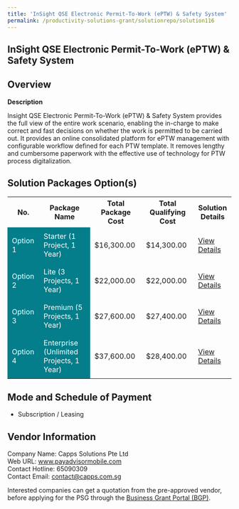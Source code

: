 ```yaml
---
title: 'InSight QSE Electronic Permit-To-Work (ePTW) & Safety System'
permalink: /productivity-solutions-grant/solutionrepo/solution116
---
```


## InSight QSE Electronic Permit-To-Work (ePTW) & Safety System

## Overview

**Description**

Insight QSE Electronic Permit-To-Work (ePTW) & Safety System provides the full view of the entire work scenario, enabling the in-charge to make correct and fast decisions on whether the work is permitted to be carried out. It provides an online consolidated platform for ePTW management with configurable workflow defined for each PTW template. It removes lengthy and cumbersome paperwork with the effective use of technology for PTW process digitalization.

## Solution Packages Option(s)

<table>
<tr>
<th><b>No.</b></th>
<th><b>Package Name</b></th>
<th><b>Total Package Cost</b></th>
<th><b>Total Qualifying Cost</b></th>
<th><b>Solution Details</b></th>
</tr>
<tr>
<td style='padding: 10px; background-color: #037E8A; color: #FFFFFF;'>Option 1</td>
<td style='padding: 10px; background-color: #037E8A; color: #FFFFFF;'>Starter (1 Project, 1 Year)</td>
<td style='padding: 10px;'>$16,300.00</td>
<td style='padding: 10px;'>$14,300.00</td>
<td style='padding: 10px;'><a href='/images/psg/Capps_20220201_Desensitised_Annex_3_Part_1.pdf' target='_blank'>View Details</a></td>
</tr>
<tr>
<td style='padding: 10px; background-color: #037E8A; color: #FFFFFF;'>Option 2</td>
<td style='padding: 10px; background-color: #037E8A; color: #FFFFFF;'>Lite (3 Projects, 1 Year)</td>
<td style='padding: 10px;'>$22,000.00</td>
<td style='padding: 10px;'>$22,000.00</td>
<td style='padding: 10px;'><a href='/images/psg/Capps_20220201_Desensitised_Annex_3_Part_2.pdf' target='_blank'>View Details</a></td>
</tr>
<tr>
<td style='padding: 10px; background-color: #037E8A; color: #FFFFFF;'>Option 3</td>
<td style='padding: 10px; background-color: #037E8A; color: #FFFFFF;'>Premium (5 Projects, 1 Year)</td>
<td style='padding: 10px;'>$27,600.00</td>
<td style='padding: 10px;'>$27,400.00</td>
<td style='padding: 10px;'><a href='/images/psg/Capps_20220201_Desensitised_Annex_3_Part_3.pdf' target='_blank'>View Details</a></td>
</tr>
<tr>
<td style='padding: 10px; background-color: #037E8A; color: #FFFFFF;'>Option 4</td>
<td style='padding: 10px; background-color: #037E8A; color: #FFFFFF;'>Enterprise (Unlimited Projects, 1 Year)</td>
<td style='padding: 10px;'>$37,600.00</td>
<td style='padding: 10px;'>$28,400.00</td>
<td style='padding: 10px;'><a href='/images/psg/Capps_20220201_Desensitised_Annex_3_Part_4.pdf' target='_blank'>View Details</a></td>
</tr>
</table>

## Mode and Schedule of Payment

 - Subscription / Leasing

## Vendor Information

 Company Name: Capps Solutions Pte Ltd<br>Web URL: www.payadvisormobile.com <br>Contact Hotline: 65090309 <br>Contact Email: contact@capps.com.sg <br>

Interested companies can get a quotation from the pre-approved vendor, before applying for the PSG through the <a href='https://www.businessgrants.gov.sg/' target='_blank' rel='noopener'>Business Grant Portal (BGP)</a>.

<script src="/jquery/resize-tables.js"></script>
